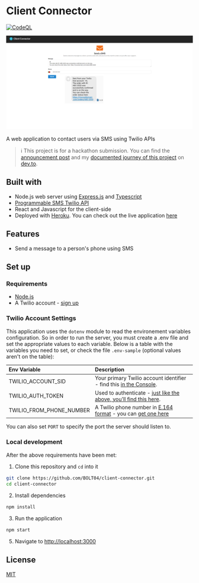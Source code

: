 # Client Connector
[![CodeQL](https://github.com/BOLT04/client-connector/actions/workflows/codeql-analysis.yml/badge.svg)](https://github.com/BOLT04/client-connector/actions/workflows/codeql-analysis.yml)

![submission cover](/.github/submission-cover.PNG)

A web application to contact users via SMS using Twilio APIs

> :information_source: This project is for a hackathon submission. You can find the [announcement post](https://twil.io/dev-hack-april) and my [documented journey of this project](https://dev.to/bolt04/my-first-hackathon-141d) on [dev.to](https://dev.to/).

## Built with
- Node.js web server using [Express.js](https://npm.im/express) and [Typescript](https://www.typescriptlang.org/)
- [Programmable SMS Twilio API](https://www.twilio.com/docs/sms)
- React and Javascript for the client-side
- Deployed with [Heroku](https://www.heroku.com/). You can check out the live application [here](https://client-connector.herokuapp.com/)

## Features
- Send a message to a person's phone using SMS

## Set up


### Requirements

- [Node.js](https://nodejs.org/)
- A Twilio account - [sign up](https://www.twilio.com/try-twilio)

### Twilio Account Settings

This application uses the `dotenv` module to read the environement variables configuration. So in order to run the server, you must create a .env file and set the appropriate values to each variable. Below is a table with the variables you need to set, or check the file `.env-sample` (optional values aren't on the table):

| Env Variable | Description                                                                                                                                                  |
| :---------------- | :----------------------------------------------------------------------------------------------------------------------------------------------------------- |
| TWILIO_ACCOUNT_SID  | Your primary Twilio account identifier - find this [in the Console](https://www.twilio.com/console).                                                         |
| TWILIO_AUTH_TOKEN   | Used to authenticate - [just like the above, you'll find this here](https://www.twilio.com/console).                                                         |
| TWILIO_FROM_PHONE_NUMBER | A Twilio phone number in [E.164 format](https://en.wikipedia.org/wiki/E.164) - you can [get one here](https://www.twilio.com/console/phone-numbers/incoming) |

You can also set `PORT` to specify the port the server should listen to.

### Local development

After the above requirements have been met:

1. Clone this repository and `cd` into it

```bash
git clone https://github.com/BOLT04/client-connector.git
cd client-connector
```

2. Install dependencies

```bash
npm install
```

3. Run the application

```bash
npm start
```

5. Navigate to [http://localhost:3000](http://localhost:3000)


## License

[MIT](LICENSE)

